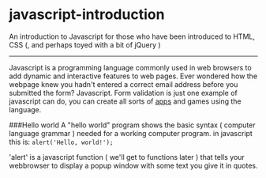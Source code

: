 # javascript-introduction
An introduction to Javascript for those who have been introduced to HTML, CSS (, and perhaps toyed with a bit of jQuery )

---
Javascript is a programming language commonly used in web browsers to add dynamic and interactive features to web pages. Ever wondered how the webpage knew you hadn't entered a correct email address before you submitted the form? Javascript. Form validation is just one example of javascript can do, you can create all sorts of [apps](http://todomvc.com/examples/vanillajs/) and games using the language.

###Hello world
A "hello world" program shows the basic syntax ( computer language grammar ) needed for a working computer program.
in javascript this is:
``` alert('Hello, world!'); ```

'alert' is a javascript function ( we'll get to functions later ) that tells your webbrowser to display a popup window with some text you give it in quotes.
